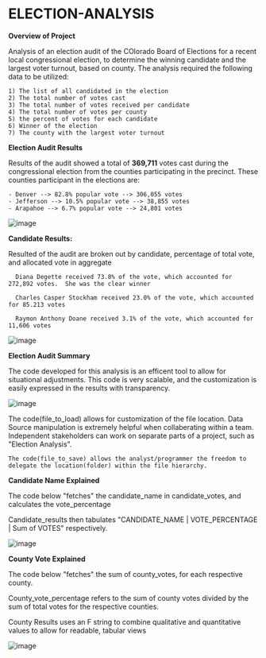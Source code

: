 # ELECTION-ANALYSIS
**Overview of Project**

  Analysis of an election audit of the COlorado Board of Elections for a recent 
  local congressional election, to determine the winning candidate and the largest voter turnout, 
  based on county. The analysis required the following data to be utilized:
    
    1) The list of all candidated in the election
    2) The total number of votes cast
    3) The total number of votes received per candidate
    4) The total number of votes per county
    5) the percent of votes for each candidate
    6) Winner of the election
    7) The county with the largest voter turnout
    
**Election Audit Results**

  Results of the audit showed a total of **369,711** votes cast during the congressional election
  from the counties participating in the precinct.  These counties participant in the elections are:
  
    - Denver --> 82.8% popular vote --> 306,055 votes  
    - Jefferson --> 10.5% popular vote --> 38,855 votes
    - Arapahoe --> 6.7% popular vote --> 24,801 votes
    
![image](https://user-images.githubusercontent.com/8845050/166129402-c5aca184-7e27-4fdf-8c61-d5ee0e9da461.png)

**Candidate Results:**

  Resulted of the audit are broken out by candidate, percentage of total vote, and allocated vote in aggregate 
  
      Diana Degette received 73.8% of the vote, which accounted for 272,892 votes.  She was the clear winner
      
      Charles Casper Stockham received 23.0% of the vote, which accounted for 85.213 votes
      
      Raymon Anthony Doane received 3.1% of the vote, which accounted for 11,606 votes
    
![image](https://user-images.githubusercontent.com/8845050/166129454-26dfbe55-7d67-4bf0-aff4-22e72980f1eb.png)
    
**Election Audit Summary**

 The code developed for this analysis is an efficent tool to allow for situational adjustments.  This code is very scalable, and the 
 customization is easily expressed in the results with transparency.
  
![image](https://user-images.githubusercontent.com/8845050/166127175-3e2b45bd-5070-4f8e-8b54-63ae654c9f60.png)

  The code(file_to_load) allows for customization of the file location.  Data Source manipulation is extremely helpful when collaberating within a team.  
  Independent stakeholders can work on separate parts of a project, such as "Election Analysis".
  
    The code(file_to_save) allows the analyst/programmer the freedom to delegate the location(folder) within the file hierarchy.  
    
**Candidate Name Explained**

The code below "fetches" the candidate_name in candidate_votes, and calculates the vote_percentage

Candidate_results then tabulates "CANDIDATE_NAME | VOTE_PERCENTAGE | Sum of VOTES" respectively.
 
![image](https://user-images.githubusercontent.com/8845050/166127698-bb1ecb2f-1c8c-4697-a9ac-8efbafa2d109.png)

**County Vote Explained**

The code below "fetches" the sum of county_votes, for each respective county.

County_vote_percentage refers to the sum of county votes divided by the sum of total votes for the respective counties.

County Results uses an F string to combine qualitative and quantitative values to allow for readable, tabular views
  
  ![image](https://user-images.githubusercontent.com/8845050/166128158-0cd18615-11df-4ec4-814e-c4b87baecd9c.png)

  


    
    
